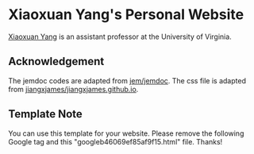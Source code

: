 # Xiaoxuan Yang's Personal Website

[Xiaoxuan Yang](https://xiaoxuan-yang.github.io/) is an assistant professor at the University of Virginia.

## Acknowledgement

The jemdoc codes are adapted from [jem/jemdoc](https://github.com/jem/jemdoc). The css file is adapted from [jiangxjames/jiangxjames.github.io](https://github.com/jiangxjames/jiangxjames.github.io).

## Template Note

You can use this template for your website. Please remove the following Google tag and this "googleb46069ef85af9f15.html" file. Thanks!

<!-- Googletag (gtag.js) -->
<script async src=https://www.googletagmanager.com/gtag/js?id=G-BB1T2TF48K></script>
<script>
  window.dataLayer = window.dataLayer || [];
  function gtag(){dataLayer.push(arguments);}
  gtag('js', new Date());
 
  gtag('config', 'G-BB1T2TF48K');
</script>
